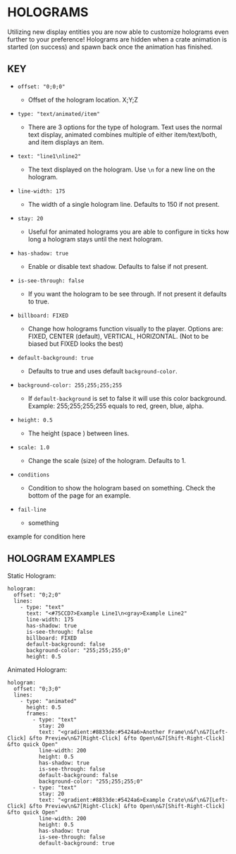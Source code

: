# HOLOGRAMS

Utilizing new display entities you are now able to customize holograms even further to your preference! Holograms are hidden when a crate animation is started (on success) and spawn back once the animation has finished. 

## KEY

- `offset: "0;0;0"`
    - Offset of the hologram location. X;Y;Z
- `type: "text/animated/item"`
    - There are 3 options for the type of hologram. Text uses the normal text display, animated combines multiple of either item/text/both, and item displays an item.
- `text: "line1\nline2"`
    - The text displayed on the hologram. Use `\n` for a new line on the hologram.
- `line-width: 175`
    - The width of a single hologram line. Defaults to 150 if not present.
- `stay: 20`
    - Useful for animated holograms you are able to configure in ticks how long a hologram stays until the next hologram.
- `has-shadow: true`
    - Enable or disable text shadow. Defaults to false if not present.
- `is-see-through: false`
    - If you want the hologram to be see through. If not present it defaults to true.
- `billboard: FIXED`
    - Change how holograms function visually to the player. Options are: FIXED, CENTER (default), VERTICAL, HORIZONTAL. (Not to be biased but FIXED looks the best)
- `default-background: true`
    - Defaults to true and uses default `background-color`.
- `background-color: 255;255;255;255`
    - If `default-background` is set to false it will use this color background. Example: 255;255;255;255 equals to red, green, blue, alpha.
- `height: 0.5`
    - The height (space ) between lines.
- `scale: 1.0`
    - Change the scale (size) of the hologram. Defaults to 1.

- `conditions`
    - Condition to show the hologram based on something. Check the bottom of the page for an example. 
- `fail-line`
    - something

example for condition here 


## HOLOGRAM EXAMPLES

Static Hologram:
```
hologram:
  offset: "0;2;0"
  lines:
    - type: "text"
      text: "<#75CCD7>Example Line1\n<gray>Example Line2"
      line-width: 175
      has-shadow: true
      is-see-through: false
      billboard: FIXED
      default-background: false
      background-color: "255;255;255;0"
      height: 0.5
```

Animated Hologram:
```
hologram:
  offset: "0;3;0"
  lines:
    - type: "animated"
      height: 0.5
      frames:
        - type: "text"
          stay: 20
          text: "<gradient:#8833de:#5424a6>Another Frame\n&f\n&7[Left-Click] &fto Preview\n&7[Right-Click] &fto Open\n&7[Shift-Right-Click] &fto quick Open"
          line-width: 200
          height: 0.5
          has-shadow: true
          is-see-through: false
          default-background: false
          background-color: "255;255;255;0"
        - type: "text"
          stay: 20
          text: "<gradient:#8833de:#5424a6>Example Crate\n&f\n&7[Left-Click] &fto Preview\n&7[Right-Click] &fto Open\n&7[Shift-Right-Click] &fto quick Open"
          line-width: 200
          height: 0.5
          has-shadow: true
          is-see-through: false
          default-background: true
```